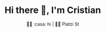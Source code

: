 <h1 align='center'>Hi there  👋, I'm Cristian</h1>

<p align='center'>👨‍💻 :casa: hi | 👨‍🚀 Platzi St</p>
